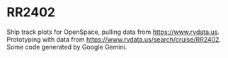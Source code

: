 # RR2402
Ship track plots for OpenSpace, pulling data from https://www.rvdata.us. Prototyping with data from https://www.rvdata.us/search/cruise/RR2402. Some code generated by Google Gemini.
